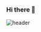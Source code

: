 ### Hi there 👋

![header](https://capsule-render.vercel.app/api?type=Waving&color=gradient&height=300&section=header&text=Robert%20Choi&fontSize=90)